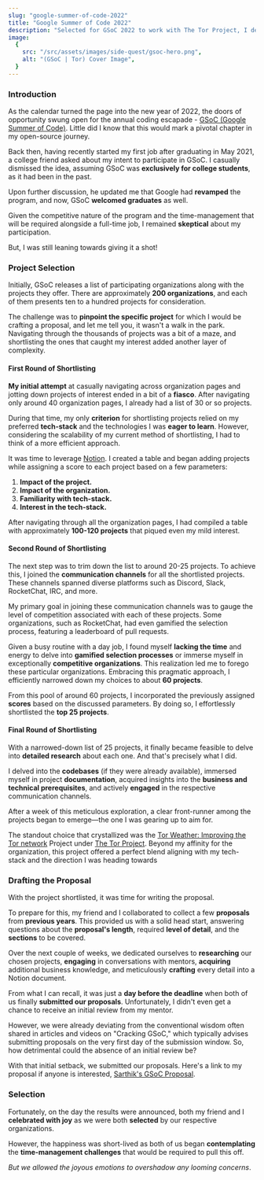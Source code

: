 ```yaml
---
slug: "google-summer-of-code-2022"
title: "Google Summer of Code 2022"
description: "Selected for GSoC 2022 to work with The Tor Project, I developed the Tor-Weather service during this period."
image:
  {
    src: "/src/assets/images/side-quest/gsoc-hero.png",
    alt: "(GSoC | Tor) Cover Image",
  }
---
```


### Introduction

As the calendar turned the page into the new year of 2022, the doors of opportunity swung open for the annual coding escapade - [GSoC (Google Summer of Code)](https://summerofcode.withgoogle.com/). Little did I know that this would mark a pivotal chapter in my open-source journey.

Back then, having recently started my first job after graduating in May 2021, a college friend asked about my intent to participate in GSoC. I casually dismissed the idea, assuming GSoC was **exclusively for college students**, as it had been in the past.

Upon further discussion, he updated me that Google had **revamped** the program, and now, GSoC **welcomed graduates** as well.

Given the competitive nature of the program and the time-management that will be required alongside a full-time job, I remained **skeptical** about my participation.

But, I was still leaning towards giving it a shot!

### Project Selection

Initially, GSoC releases a list of participating organizations along with the projects they offer. There are approximately **200 organizations**, and each of them presents ten to a hundred projects for consideration.

The challenge was to **pinpoint the specific project** for which I would be crafting a proposal, and let me tell you, it wasn't a walk in the park. Navigating through the thousands of projects was a bit of a maze, and shortlisting the ones that caught my interest added another layer of complexity.

#### First Round of Shortlisting

**My initial attempt** at casually navigating across organization pages and jotting down projects of interest ended in a bit of a **fiasco**. After navigating only around 40 organization pages, I already had a list of 30 or so projects.

During that time, my only **criterion** for shortlisting projects relied on my preferred **tech-stack** and the technologies I was **eager to learn**. However, considering the scalability of my current method of shortlisting, I had to think of a more efficient approach.

It was time to leverage [Notion](https://www.notion.so/). I created a table and began adding projects while assigning a score to each project based on a few parameters:

1. **Impact of the project.**
2. **Impact of the organization.**
3. **Familiarity with tech-stack.**
4. **Interest in the tech-stack.**

After navigating through all the organization pages, I had compiled a table with approximately **100-120 projects** that piqued even my mild interest.

#### Second Round of Shortlisting

The next step was to trim down the list to around 20-25 projects. To achieve this, I joined the **communication channels** for all the shortlisted projects. These channels spanned diverse platforms such as Discord, Slack, RocketChat, IRC, and more.

My primary goal in joining these communication channels was to gauge the level of competition associated with each of these projects. Some organizations, such as RocketChat, had even gamified the selection process, featuring a leaderboard of pull requests.

Given a busy routine with a day job, I found myself **lacking the time** and energy to delve into **gamified selection processes** or immerse myself in exceptionally **competitive organizations**. This realization led me to forego these particular organizations. Embracing this pragmatic approach, I efficiently narrowed down my choices to about **60 projects**.

From this pool of around 60 projects, I incorporated the previously assigned **scores** based on the discussed parameters. By doing so, I effortlessly shortlisted the **top 25 projects**.

#### Final Round of Shortlisting

With a narrowed-down list of 25 projects, it finally became feasible to delve into **detailed research** about each one. And that's precisely what I did.

I delved into the **codebases** (if they were already available), immersed myself in project **documentation**, acquired insights into the **business and technical prerequisites**, and actively **engaged** in the respective communication channels.

After a week of this meticulous exploration, a clear front-runner among the projects began to emerge—the one I was gearing up to aim for.

The standout choice that crystallized was the [Tor Weather: Improving the Tor network](https://summerofcode.withgoogle.com/archive/2022/projects/UElieGno) Project under [The Tor Project](https://www.torproject.org/). Beyond my affinity for the organization, this project offered a perfect blend aligning with my tech-stack and the direction I was heading towards

### Drafting the Proposal

With the project shortlisted, it was time for writing the proposal.

To prepare for this, my friend and I collaborated to collect a few **proposals** from **previous years**. This provided us with a solid head start, answering questions about the **proposal's length**, required **level of detail**, and the **sections** to be covered.

Over the next couple of weeks, we dedicated ourselves to **researching** our chosen projects, **engaging** in conversations with mentors, **acquiring** additional business knowledge, and meticulously **crafting** every detail into a Notion document.

From what I can recall, it was just a **day before the deadline** when both of us finally **submitted our proposals**. Unfortunately, I didn't even get a chance to receive an initial review from my mentor.

However, we were already deviating from the conventional wisdom often shared in articles and videos on "Cracking GSoC," which typically advises submitting proposals on the very first day of the submission window. So, how detrimental could the absence of an initial review be?

With that initial setback, we submitted our proposals. Here's a link to my proposal if anyone is interested, [Sarthik's GSoC Proposal](/gsoc/proposal.pdf).

### Selection

Fortunately, on the day the results were announced, both my friend and I **celebrated with joy** as we were both **selected** by our respective organizations.

However, the happiness was short-lived as both of us began **contemplating** the **time-management challenges** that would be required to pull this off.

_But we allowed the joyous emotions to overshadow any looming concerns_.

